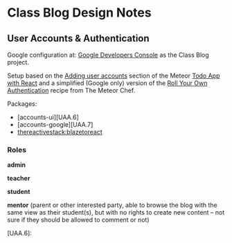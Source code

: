 # Class Blog Design Notes

## User Accounts & Authentication

Google configuration at: [Google Developers Console][UAA.1] as the Class Blog project.

Setup based on the [Adding user accounts][UAA.2] section of the Meteor
[Todo App with React][UAA.3] and a simplified (Google only) version of the
[Roll Your Own Authentication][UAA.3] recipe from The Meteor Chef.

Packages:
* [accounts-ui][UAA.6]
* [accounts-google][UAA.7]
* [thereactivestack:blazetoreact][UAA.5]

### Roles

**admin**

**teacher**

**student**

**mentor** (parent or other interested party, able to browse the blog with the same view as their student(s), but with no rights to create new content – not sure if they should be allowed to comment or not)

[UAA.1]: https://console.developers.google.com
[UAA.2]: https://www.meteor.com/tutorials/react/adding-user-accounts
[UAA.3]: https://www.meteor.com/tutorials/react/creating-an-app
[UAA.4]: https://themeteorchef.com/recipes/roll-your-own-authentication
[UAA.5]: https://atmospherejs.com/thereactivestack/blazetoreact
[UAA.6]:
